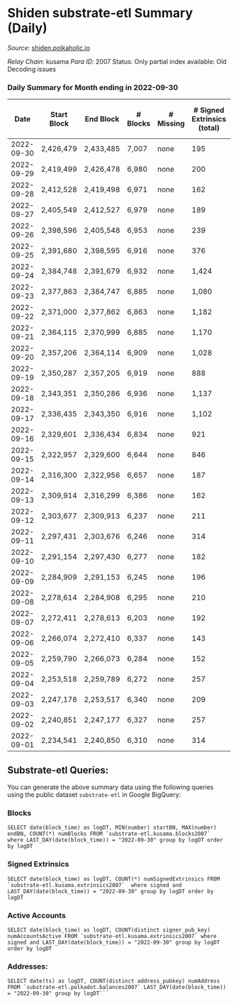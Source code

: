 # Shiden substrate-etl Summary (Daily)

_Source_: [shiden.polkaholic.io](https://shiden.polkaholic.io)

*Relay Chain*: kusama
*Para ID*: 2007
Status: Only partial index available: Old Decoding issues


### Daily Summary for Month ending in 2022-09-30


| Date | Start Block | End Block | # Blocks | # Missing | # Signed Extrinsics (total) | # Active Accounts | # Addresses with Balances | # Events | # Transfers | # XCM Transfers In | # XCM Transfers Out |
| ---- | ----------- | --------- | -------- | --------- | --------------------------- | ----------------- | ------------------------- | -------- | ----------- | ------------------ | ------------------- |
| 2022-09-30 | 2,426,479 | 2,433,485 | 7,007 | none  | 195 | 91 | 633,257 | 59,271 | 7,968 ($50,954.84) | 2 ($8.71) | 2 ($3.75) |
| 2022-09-29 | 2,419,499 | 2,426,478 | 6,980 | none  | 200 | 71 |  | 59,967 | 7,946 ($28,326.86) |   |   |
| 2022-09-28 | 2,412,528 | 2,419,498 | 6,971 | none  | 162 | 76 |  | 56,245 | 7,490 ($56,408.28) | 3 ($1.21) | 4 ($2.49) |
| 2022-09-27 | 2,405,549 | 2,412,527 | 6,979 | none  | 189 | 86 |  | 59,917 | 7,857 ($28,770.44) |   | 1 ($0.54) |
| 2022-09-26 | 2,398,596 | 2,405,548 | 6,953 | none  | 239 | 103 |  | 58,843 | 7,615 ($141,491) | 3 ($1.74) | 2 ($0.56) |
| 2022-09-25 | 2,391,680 | 2,398,595 | 6,916 | none  | 376 | 138 |  | 58,070 | 7,838 ($58,365.98) | 3 ($0.63) | 2 ($0.31) |
| 2022-09-24 | 2,384,748 | 2,391,679 | 6,932 | none  | 1,424 | 90 |  | 60,162 | 8,446 ($70,075.44) | 3 ($0.30) | 4 ($82.57) |
| 2022-09-23 | 2,377,863 | 2,384,747 | 6,885 | none  | 1,080 | 86 |  | 71,738 | 9,127 ($121,476) |   |   |
| 2022-09-22 | 2,371,000 | 2,377,862 | 6,863 | none  | 1,182 | 149 |  | 104,672 | 11,392 ($352,656) |   |   |
| 2022-09-21 | 2,364,115 | 2,370,999 | 6,885 | none  | 1,170 | 95 |  | 70,394 | 8,635 ($55,856.26) | 1 ($4.19) |   |
| 2022-09-20 | 2,357,206 | 2,364,114 | 6,909 | none  | 1,028 | 121 |  | 77,354 | 9,321 ($62,716.57) | 1 ($0.20) |   |
| 2022-09-19 | 2,350,287 | 2,357,205 | 6,919 | none  | 888 | 120 | 633,094 | 80,472 | 9,384 ($110,786) |   |   |
| 2022-09-18 | 2,343,351 | 2,350,286 | 6,936 | none  | 1,137 | 120 | 633,075 | 81,063 | 9,740 ($56,348.99) | 1 ($209.83) | 1 ($221.14) |
| 2022-09-17 | 2,336,435 | 2,343,350 | 6,916 | none  | 1,102 | 86 | 633,052 | 65,905 | 8,702 ($54,172.40) | 2 ($984.19) | 1 ($0.64) |
| 2022-09-16 | 2,329,601 | 2,336,434 | 6,834 | none  | 921 | 104 | 633,030 | 68,511 | 8,465 ($33,045.11) | 10 ($18.28) | 11 ($24.27) |
| 2022-09-15 | 2,322,957 | 2,329,600 | 6,644 | none  | 846 | 98 | 632,969 | 115,269 | 10,082 ($60,557.81) | 2 ($0.14) | 3 ($0.033) |
| 2022-09-14 | 2,316,300 | 2,322,956 | 6,657 | none  | 187 | 87 | 632,954 | 64,558 | 8,151 ($73,652.98) | 4 ($0.89) | 9 ($0.32) |
| 2022-09-13 | 2,309,914 | 2,316,299 | 6,386 | none  | 162 | 86 | 632,940 | 70,901 | 7,895 ($140,336) | 4 ($58.05) | 1 ($53.52) |
| 2022-09-12 | 2,303,677 | 2,309,913 | 6,237 | none  | 211 | 109 | 632,907 | 70,898 | 7,572 ($109,462) | 6 ($65.33) | 1 ($65.65) |
| 2022-09-11 | 2,297,431 | 2,303,676 | 6,246 | none  | 314 | 148 |  | 59,541 | 7,502 ($75,657.71) |   | 2 ($1,461.36) |
| 2022-09-10 | 2,291,154 | 2,297,430 | 6,277 | none  | 182 | 96 |  | 65,951 | 8,002 ($90,694.88) |   | 2 ($10.55) |
| 2022-09-09 | 2,284,909 | 2,291,153 | 6,245 | none  | 196 | 104 | 632,929 | 78,284 | 8,620 ($196,701) | 2 ($13.23) | 3 ($1.69) |
| 2022-09-08 | 2,278,614 | 2,284,908 | 6,295 | none  | 210 | 95 | 632,893 | 52,301 | 6,846 ($992,405) | 1 ($111.42) | 1 ($111.42) |
| 2022-09-07 | 2,272,411 | 2,278,613 | 6,203 | none  | 192 | 92 | 632,871 | 236,858 | 42,781 ($122,050) | 1 ($18.38) | 1 ($18.38) |
| 2022-09-06 | 2,266,074 | 2,272,410 | 6,337 | none  | 143 | 77 | 632,847 | 250,601 | 45,676 ($36,241.59) | 1 ($1,663.82) | 1 ($1,663.82) |
| 2022-09-05 | 2,259,790 | 2,266,073 | 6,284 | none  | 152 | 88 | 632,833 | 48,983 | 6,566 ($47,851.35) | 1 ($0.063) | 5 ($25.45) |
| 2022-09-04 | 2,253,518 | 2,259,789 | 6,272 | none  | 257 | 134 | 632,818 | 55,343 | 6,979 ($151,673) | 1 ($4.93) |   |
| 2022-09-03 | 2,247,178 | 2,253,517 | 6,340 | none  | 209 | 97 | 632,790 | 53,959 | 7,086 ($380,659) | 1  | 1 ($7.94) |
| 2022-09-02 | 2,240,851 | 2,247,177 | 6,327 | none  | 257 | 108 | 632,774 | 59,784 | 7,525 ($361,419) | 5 ($4.18) | 6 ($10.30) |
| 2022-09-01 | 2,234,541 | 2,240,850 | 6,310 | none  | 314 | 96 | 632,738 | 51,174 | 6,709 ($105,715) | 9 ($8.90) | 1 ($2.81) |

## Substrate-etl Queries:
You can generate the above summary data using the following queries using the public dataset `substrate-etl` in Google BigQuery:


### Blocks
```
SELECT date(block_time) as logDT, MIN(number) startBN, MAX(number) endBN, COUNT(*) numBlocks FROM `substrate-etl.kusama.blocks2007`  where LAST_DAY(date(block_time)) = "2022-09-30" group by logDT order by logDT
```


### Signed Extrinsics
```
SELECT date(block_time) as logDT, COUNT(*) numSignedExtrinsics FROM `substrate-etl.kusama.extrinsics2007`  where signed and LAST_DAY(date(block_time)) = "2022-09-30" group by logDT order by logDT
```


### Active Accounts
```
SELECT date(block_time) as logDT, COUNT(distinct signer_pub_key) numAccountsActive FROM `substrate-etl.kusama.extrinsics2007` where signed and LAST_DAY(date(block_time)) = "2022-09-30" group by logDT order by logDT
```


### Addresses:
```
SELECT date(ts) as logDT, COUNT(distinct address_pubkey) numAddress FROM `substrate-etl.polkadot.balances2007` LAST_DAY(date(block_time)) = "2022-09-30" group by logDT```

